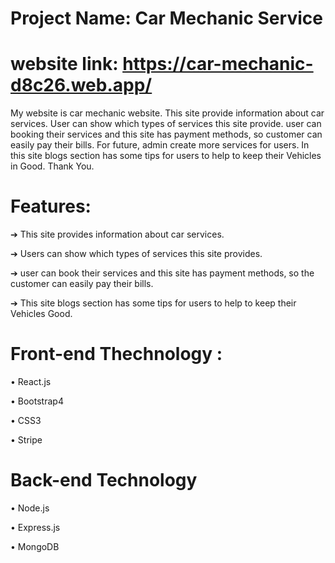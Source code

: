 # Project Name: Car Mechanic Service

# website link: https://car-mechanic-d8c26.web.app/

My website is car mechanic website. This site provide information about car services. User can show which types of services this site provide. user can booking their services and this site has payment methods, so customer can easily pay their bills. For future, admin create more services for users. In this site blogs section has some tips for users to help to keep their Vehicles in Good. Thank You.

# Features:

➔ This site provides information about car services.

➔ Users can show which types of services this site provides.

➔ user can book their services and this site has payment methods, so the customer can easily pay their bills.

➔ This site blogs section has some tips for users to help to keep their Vehicles Good.

# Front-end Thechnology :

• React.js

• Bootstrap4

• CSS3

• Stripe

# Back-end Technology

• Node.js

• Express.js

• MongoDB

